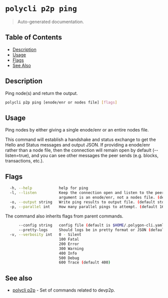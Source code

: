 # `polycli p2p ping`

> Auto-generated documentation.

## Table of Contents

- [Description](#description)
- [Usage](#usage)
- [Flags](#flags)
- [See Also](#see-also)

## Description

Ping node(s) and return the output.

```bash
polycli p2p ping [enode/enr or nodes file] [flags]
```

## Usage

Ping nodes by either giving a single enode/enr or an entire nodes file.

This command will establish a handshake and status exchange to get the Hello and
Status messages and output JSON. If providing a enode/enr rather than a node file,
then the connection will remain open by default (--listen=true), and you can see
other messages the peer sends (e.g. blocks, transactions, etc.).
## Flags

```bash
  -h, --help            help for ping
  -l, --listen          Keep the connection open and listen to the peer. This only works if the first
                        argument is an enode/enr, not a nodes file. (default true)
  -o, --output string   Write ping results to output file. (default stdout)
  -p, --parallel int    How many parallel pings to attempt. (default 16)
```

The command also inherits flags from parent commands.

```bash
      --config string   config file (default is $HOME/.polygon-cli.yaml)
      --pretty-logs     Should logs be in pretty format or JSON (default true)
  -v, --verbosity int   0 - Silent
                        100 Fatal
                        200 Error
                        300 Warning
                        400 Info
                        500 Debug
                        600 Trace (default 400)
```

## See also

- [polycli p2p](polycli_p2p.md) - Set of commands related to devp2p.
